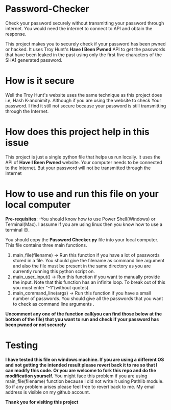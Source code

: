 # Password-Checker
Check your password securely without transmitting your password through internet. 
You would need the internet to connect to API and obtain the response.


This project makes you to securely check if your password has been pwned or hacked.
It uses Troy Hunt's **Have I Been Pwned** API to get the passwords that have been leaked in the past using only the first five characters of the SHA1 generated password.

# How is it secure
Well the Troy Hunt's website uses the same technique as this project does i.e, Hash K-anonimity. Although if you are using the website to check Your password. I find it still not 
secure because your password is still transmitting through the Internet.

# How does this project help in this issue
This project is just a single python file that helps us run locally. It uses the API of **Have I Been Pwned** website. Your computer needs to be connected to the Internet.
But your password will not be transmitted through the Internet

# How to use and run this file on your local computer
**Pre-requisites**:
-You should know how to use Power Shell(Windows) or Terminal(Mac). I assume if you are using linux then you know how to use a terminal 😊.

You should copy the **Password Checker.py** file into your local computer. This file contains three main functions. 
1. main_file(filename)
-> Run this function if you have a lot of passwords stored in a file. You should give the filename as command line argument and also the file must be present in the same directory as you are currently running this python script on.
2. main_user_input()
-> Run this function if you want to manually provide the input. Note that this function has an infinite loop. To break out of this you must enter "-1"(without quotes).
3. main_command_line(args)
-> Run this function if you have a small number of passwords. You should give all the passwords that you want to check as command line arguments .

**Uncomment any one of the function call(you can find those below at the bottom of the file) that you want to run and check if your password has been pwned or not securely**

# Testing
**I have tested this file on windows machine. If you are using a different OS and not getting the intended result please revert back it to me so that I can modify this code. Or you are welcome
to fork this repo and do the modification yourself.** You might face this problem if you are using main_file(filename) function because I did not write it using Pathlib module.
So if any problem arises please feel free to revert back to me. My email address is visible on my github account.

**Thank you for visiting this project**

